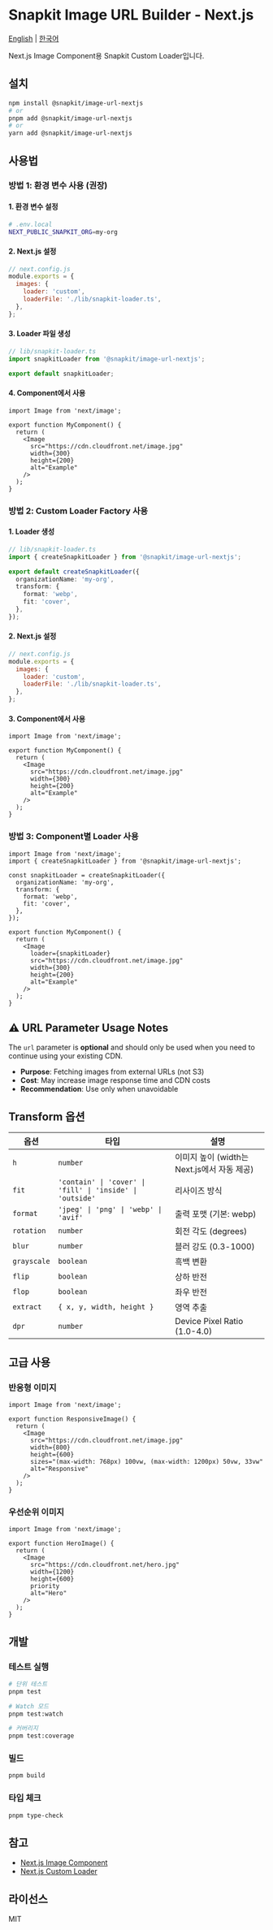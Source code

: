 # Snapkit Image URL Builder - Next.js

[English](README.md) | [한국어](README.ko.md)

Next.js Image Component용 Snapkit Custom Loader입니다.

## 설치

```bash
npm install @snapkit/image-url-nextjs
# or
pnpm add @snapkit/image-url-nextjs
# or
yarn add @snapkit/image-url-nextjs
```

## 사용법

### 방법 1: 환경 변수 사용 (권장)

#### 1. 환경 변수 설정

```bash
# .env.local
NEXT_PUBLIC_SNAPKIT_ORG=my-org
```

#### 2. Next.js 설정

```js
// next.config.js
module.exports = {
  images: {
    loader: 'custom',
    loaderFile: './lib/snapkit-loader.ts',
  },
};
```

#### 3. Loader 파일 생성

```ts
// lib/snapkit-loader.ts
import snapkitLoader from '@snapkit/image-url-nextjs';

export default snapkitLoader;
```

#### 4. Component에서 사용

```tsx
import Image from 'next/image';

export function MyComponent() {
  return (
    <Image
      src="https://cdn.cloudfront.net/image.jpg"
      width={300}
      height={200}
      alt="Example"
    />
  );
}
```

### 방법 2: Custom Loader Factory 사용

#### 1. Loader 생성

```ts
// lib/snapkit-loader.ts
import { createSnapkitLoader } from '@snapkit/image-url-nextjs';

export default createSnapkitLoader({
  organizationName: 'my-org',
  transform: {
    format: 'webp',
    fit: 'cover',
  },
});
```

#### 2. Next.js 설정

```js
// next.config.js
module.exports = {
  images: {
    loader: 'custom',
    loaderFile: './lib/snapkit-loader.ts',
  },
};
```

#### 3. Component에서 사용

```tsx
import Image from 'next/image';

export function MyComponent() {
  return (
    <Image
      src="https://cdn.cloudfront.net/image.jpg"
      width={300}
      height={200}
      alt="Example"
    />
  );
}
```

### 방법 3: Component별 Loader 사용

```tsx
import Image from 'next/image';
import { createSnapkitLoader } from '@snapkit/image-url-nextjs';

const snapkitLoader = createSnapkitLoader({
  organizationName: 'my-org',
  transform: {
    format: 'webp',
    fit: 'cover',
  },
});

export function MyComponent() {
  return (
    <Image
      loader={snapkitLoader}
      src="https://cdn.cloudfront.net/image.jpg"
      width={300}
      height={200}
      alt="Example"
    />
  );
}
```

## ⚠️ URL Parameter Usage Notes

The `url` parameter is **optional** and should only be used when you need to continue using your existing CDN.

- **Purpose**: Fetching images from external URLs (not S3)
- **Cost**: May increase image response time and CDN costs
- **Recommendation**: Use only when unavoidable

## Transform 옵션

| 옵션 | 타입 | 설명 |
|------|------|------|
| `h` | `number` | 이미지 높이 (width는 Next.js에서 자동 제공) |
| `fit` | `'contain' \| 'cover' \| 'fill' \| 'inside' \| 'outside'` | 리사이즈 방식 |
| `format` | `'jpeg' \| 'png' \| 'webp' \| 'avif'` | 출력 포맷 (기본: webp) |
| `rotation` | `number` | 회전 각도 (degrees) |
| `blur` | `number` | 블러 강도 (0.3-1000) |
| `grayscale` | `boolean` | 흑백 변환 |
| `flip` | `boolean` | 상하 반전 |
| `flop` | `boolean` | 좌우 반전 |
| `extract` | `{ x, y, width, height }` | 영역 추출 |
| `dpr` | `number` | Device Pixel Ratio (1.0-4.0) |

## 고급 사용

### 반응형 이미지

```tsx
import Image from 'next/image';

export function ResponsiveImage() {
  return (
    <Image
      src="https://cdn.cloudfront.net/image.jpg"
      width={800}
      height={600}
      sizes="(max-width: 768px) 100vw, (max-width: 1200px) 50vw, 33vw"
      alt="Responsive"
    />
  );
}
```

### 우선순위 이미지

```tsx
import Image from 'next/image';

export function HeroImage() {
  return (
    <Image
      src="https://cdn.cloudfront.net/hero.jpg"
      width={1200}
      height={600}
      priority
      alt="Hero"
    />
  );
}
```

## 개발

### 테스트 실행

```bash
# 단위 테스트
pnpm test

# Watch 모드
pnpm test:watch

# 커버리지
pnpm test:coverage
```

### 빌드

```bash
pnpm build
```

### 타입 체크

```bash
pnpm type-check
```

## 참고

- [Next.js Image Component](https://nextjs.org/docs/api-reference/next/image)
- [Next.js Custom Loader](https://nextjs.org/docs/api-reference/next/image#loader)

## 라이선스

MIT
